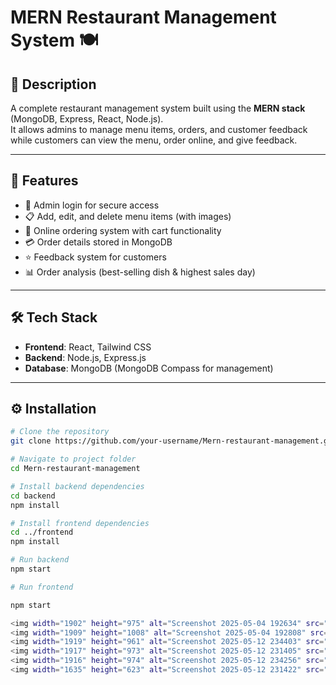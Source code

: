 # MERN Restaurant Management System 🍽️

## 📌 Description
A complete restaurant management system built using the **MERN stack** (MongoDB, Express, React, Node.js).  
It allows admins to manage menu items, orders, and customer feedback while customers can view the menu, order online, and give feedback.

---

## 🚀 Features
- 🔑 Admin login for secure access  
- 📋 Add, edit, and delete menu items (with images)  
- 🛒 Online ordering system with cart functionality  
- 💳 Order details stored in MongoDB  
- ⭐ Feedback system for customers  
- 📊 Order analysis (best-selling dish & highest sales day)  

---

## 🛠️ Tech Stack
- **Frontend**: React, Tailwind CSS  
- **Backend**: Node.js, Express.js  
- **Database**: MongoDB (MongoDB Compass for management)  

---

## ⚙️ Installation
```bash
# Clone the repository
git clone https://github.com/your-username/Mern-restaurant-management.git

# Navigate to project folder
cd Mern-restaurant-management

# Install backend dependencies
cd backend
npm install

# Install frontend dependencies
cd ../frontend
npm install

# Run backend
npm start

# Run frontend

npm start

<img width="1902" height="975" alt="Screenshot 2025-05-04 192634" src="https://github.com/user-attachments/assets/ea369b91-150a-4d49-8e2c-42ba6600d7de" />
<img width="1909" height="1008" alt="Screenshot 2025-05-04 192808" src="https://github.com/user-attachments/assets/066dc7dc-62f0-4e00-96a4-b6249ec42a88" />
<img width="1919" height="961" alt="Screenshot 2025-05-12 234403" src="https://github.com/user-attachments/assets/56df5fd0-9723-4797-b817-d1721f31dc40" />
<img width="1917" height="973" alt="Screenshot 2025-05-12 231405" src="https://github.com/user-attachments/assets/2f0dc260-597c-4ccd-b553-1bf41e76ed19" />
<img width="1916" height="974" alt="Screenshot 2025-05-12 234256" src="https://github.com/user-attachments/assets/38531b7b-147e-4571-b55d-42cd643ae29a" />
<img width="1635" height="623" alt="Screenshot 2025-05-12 231422" src="https://github.com/user-attachments/assets/26ef6e32-c129-44dc-a00e-adf008789023" />
